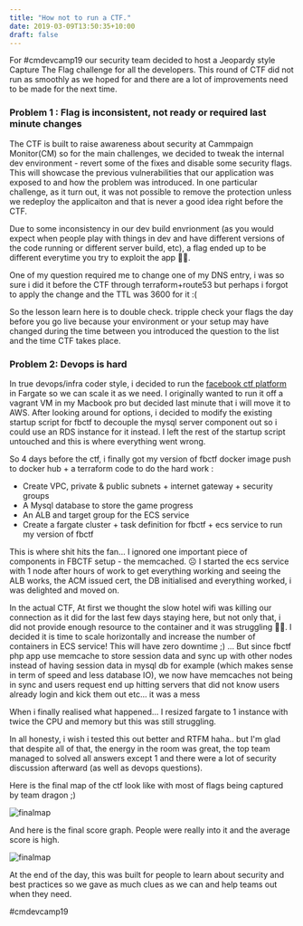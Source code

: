 ```yaml
---
title: "How not to run a CTF."
date: 2019-03-09T13:50:35+10:00
draft: false
---
```


For #cmdevcamp19 our security team decided to host a Jeopardy style Capture The Flag challenge for all the developers. This round of CTF did not run as smoothly as we hoped for and there are a lot of improvements need to be made for the next time.

### Problem 1 : Flag is inconsistent, not ready or required last minute changes

The CTF is built to raise awareness about security at Cammpaign Monitor(CM) so for the main challenges, we decided to tweak the internal dev environment - revert some of the fixes and disable some security flags. This will showcase the previous vulnerabilities that our application was exposed to and how the problem was introduced. In one particular challenge, as it turn out, it was not possible to remove the protection unless we redeploy the applicaiton and that is never a good idea right before the CTF. 

Due to some inconsistency in our dev build envrionment (as you would expect when people play with things in dev and have different versions of the code running or different server build, etc), a flag ended up to be different everytime you try to exploit the app 🤦‍♂️.

One of my question required me to change one of my DNS entry, i was so sure i did it before the CTF through terraform+route53 but perhaps i forgot to apply the change and the TTL was 3600 for it :( 

So the lesson learn here is to double check. tripple check your flags the day before you go live because your environment or your setup may have changed during the time between you introduced the question to the list and the time CTF takes place.

### Problem 2: Devops is hard

In true devops/infra coder style, i decided to run the [facebook ctf platform ](https://github.com/facebook/fbctf) in Fargate so we can scale it as we need. I originally wanted to run it off a vagrant VM in my Macbook pro but decided last minute that i will move it to AWS. After looking around for options, i decided to modify the existing startup script for fbctf to decouple the mysql server component out so i could use an RDS instance for it instead. I left the rest of the startup script untouched and this is where everything went wrong.


So 4 days before the ctf, i finally got my version of fbctf docker image push to docker hub + a terraform code to do the hard work :
 - Create VPC, private & public subnets + internet gateway + security groups 
 - A Mysql database to store the game progress
 - An ALB and target group for the ECS service
 - Create a fargate cluster + task definition for fbctf + ecs service to run my version of fbctf

This is where shit hits the fan... I ignored one important piece of components in FBCTF setup - the memcached. ☹️ I started the ecs service with 1 node after hours of work to get everything working and seeing the ALB works, the ACM issued cert, the DB initialised and everything worked, i was delighted and moved on.

In the actual CTF, At first we thought the slow hotel wifi was killing our connection as it did for the last few days staying here, but not only that, i did not provide enough resource to the container and it was struggling 🤦‍♂️. I decided it is time to scale horizontally and increase the number of containers in ECS service! This will have zero downtime ;) ... But since fbctf php app use memcache to store session data and sync up with other nodes instead of having session data in mysql db for example (which makes sense in term of speed and less database IO), we now have memcaches not being in sync and users request end up hitting servers that did not know users already login and kick them out etc... it was a mess

When i finally realised what happened... I resized fargate to 1 instance with twice the CPU and memory but this was still struggling.

In all honesty, i wish i tested this out better and RTFM haha.. but I'm glad that despite all of that, the energy in the room was great, the top team managed to solved all answers except 1 and there were a lot of security discussion afterward (as well as devops questions). 

Here is the final map of the ctf look like with most of flags being captured by team dragon ;)

![finalmap](/static/finalmap.png)


And here is the final score graph. People were really into it and the average score is high.

![finalmap](/static/finalscore.png)

At the end of the day, this was built for people to learn about security and best practices so we gave as much clues as we can and help teams out when they need. 

#cmdevcamp19 